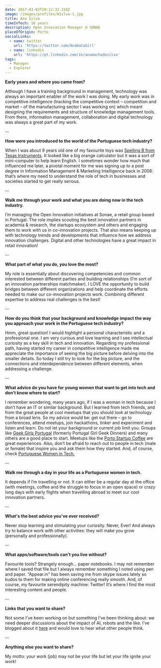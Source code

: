 ```yaml
---
date: 2017-03-02T19:12:32.318Z
image: /images/profiles/ASilva-1.jpg
title: Ana Silva
timeInTech: 16 years
description: Open Innovation Manager @ SONAE
placeOfOrigin: Porto
socialLinks:
  - name: twitter
    url: 'https://twitter.com/AnaDataGirl'
  - name: linkedin
    url: 'https://pt.linkedin.com/in/anamachadosilva'
tags:
  - Manager
  - Explorer
---
```


**Early
years and where you came from?**

Although I have a training background in
management, technology was always an important enabler of the work I was doing.
My early work was in competitive intelligence (tracking the competitive context
– competition and market – of the manufacturing sector I was working on) which
meant designing the requirements and structure of knowledge management tools.
From there, information management, collaboration and digital technology was
always a great part of my work.

--

**How
were you introduced to the world of the Portuguese tech industry?**

When I was about 9 years old one of my
favourite toys was [Spelling B from Texas Instruments](https://www.amazon.com/Original-SPELLING-Learning-Texas-Instruments/dp/B00ANSVZJE). It looked like a big orange calculator but it was a sort of
mini-computer to help learn English. I sometimes wonder how much that
influenced me later, a pivotal moment
for me was signing up to a post degree in Information Management &
Marketing Intelligence back in 2008: that’s where my need to understand the role
of tech in businesses and societies started to get really serious.

--

**Walk me
through your work and what you are doing now in the tech industry.**

I’m managing the Open
Innovation initiatives at Sonae, a retail group based in Portugal. The role
implies scouting the best innovation partners in academia & research, the
startups ecosystem and others and engaging them to work with us in
co-innovation projects. That also means keeping up with technology trends and
developments that influence how we address innovation challenges. Digital and
other technologies have a great impact in retail innovation!

--

**What
part of what you do, you love the most?**

My role is essentially about discovering
competencies and common interested between different parties and building
relationships (I’m sort of an innovation partnerships matchmaker). I LOVE the
opportunity to build bridges between different organizations and help
coordinate the efforts needed to make our co-innovation projects work.
Combining different expertise to address real challenges is the best!

--

**How do
you think that your background and knowledge impact the way you approach your
work in the Portuguese tech industry?**

Hmm, great question! I would highlight a
personal characteristic and a professional one. I am very curious and love
learning and I see intellectual curiosity as a key skill in tech and
innovation. Regarding my professional path, having started my career in
competitive intelligence made me appreciate the importance of seeing the big
picture before delving into the smaller details. So today I still try to look
for the big picture, and the connections and interdependence between different
elements, when addressing a challenge.

--

**What
advice do you have for young women that want to get into tech and don’t know
where to start?**

I remember wondering,
many years ago, if I was a woman in tech because I don’t have an IT or similar
background. But I learned from tech friends, and from the great people at cool
meetups that you should look at technology from a broad lens. So my advice
would be: get out there – go to conferences, attend meetups, join hackathons,
tinker and experiment and listen and learn. Do not let your background or
current job limit you. Groups like [Geek Girls Portugal](http://www.geekgirlsportugal.pt/) (formerly Portugal Girl
Geek Dinners) and many others are a good place to start. Meetups like the [Porto Startup Coffee](https://www.meetup.com/PortoStartupCoffee/) are great experiences. Also,
don’t be afraid to reach out to people in tech (male or female) that inspire
you and ask them how they started. And, of course, check [Portuguese Women in Tech.](http://pwit-cms.netlify.com/)

--

**Walk me
through a day in your life as a Portuguese women in tech.**

It depends if I’m
travelling or not. It can either be a regular day at the office (with meetings,
coffee and the struggle to focus in an open space) or crazy long days
with early flights when travelling abroad to meet our cool innovation partners.

--

**What's
the best advice you've ever received?**

Never stop learning and
stimulating your curiosity. Never, Ever! And always try to balance work with
other activities: they will make you grow (personally and professionally).

--

**What
apps/software/tools can't you live without?**

Favourite tools? Strangely enough… paper notebooks. I may not remember where
I saved that file but I always remember something I noted using pen and paper. “Appear.in" has been saving me from skype issues lately so kudos to them for making online
conferencing really smooth. And, of course, my favourite serendipity machine:
Twitter! It’s where I find the most interesting content and people.

--

**Links that you want to
share?**

Not some
I’ve been working on but something I’ve been thinking about: we need deeper
discussions about the impact of AI, robots and the like. I’ve blogged about it [here](https://artlifework.wordpress.com/2016/12/11/demons-and-design-a-tale-of-new-tech/) and would love to
hear what other people think.

--

**Anything else you want to share?**

My motto:
your work (job) may not be your life but let your life ignite your work!